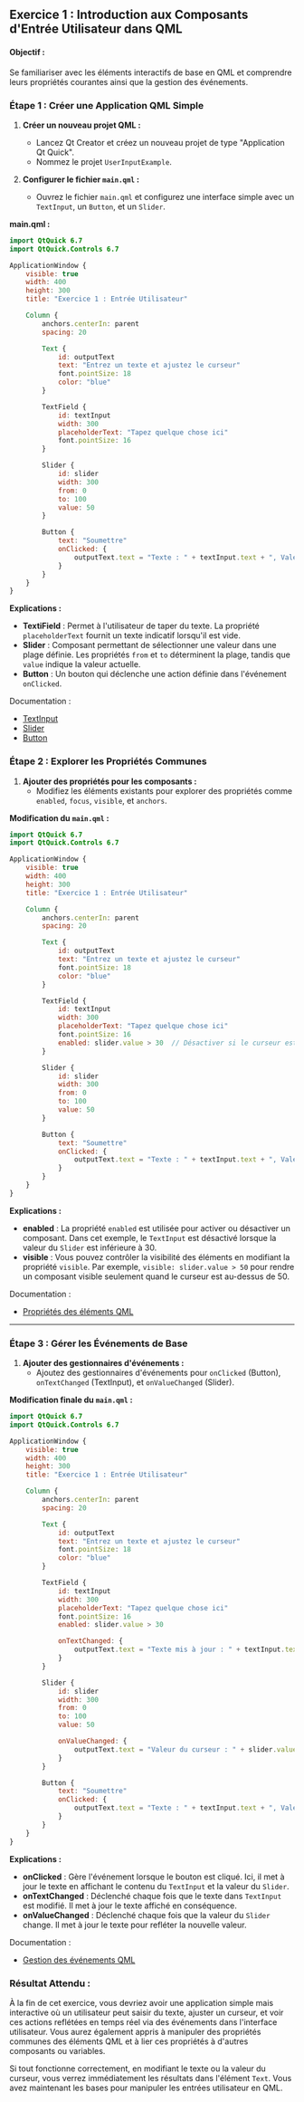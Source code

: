 ## **Exercice 1 : Introduction aux Composants d'Entrée Utilisateur dans QML**

#### **Objectif :**
Se familiariser avec les éléments interactifs de base en QML et comprendre leurs propriétés courantes ainsi que la gestion des événements.


### **Étape 1 : Créer une Application QML Simple**

1. **Créer un nouveau projet QML :**
   - Lancez Qt Creator et créez un nouveau projet de type "Application Qt Quick".
   - Nommez le projet `UserInputExample`.

2. **Configurer le fichier `main.qml` :**
   - Ouvrez le fichier `main.qml` et configurez une interface simple avec un `TextInput`, un `Button`, et un `Slider`.

**main.qml :**
```qml
import QtQuick 6.7
import QtQuick.Controls 6.7

ApplicationWindow {
    visible: true
    width: 400
    height: 300
    title: "Exercice 1 : Entrée Utilisateur"

    Column {
        anchors.centerIn: parent
        spacing: 20

        Text {
            id: outputText
            text: "Entrez un texte et ajustez le curseur"
            font.pointSize: 18
            color: "blue"
        }

        TextField {
            id: textInput
            width: 300
            placeholderText: "Tapez quelque chose ici"
            font.pointSize: 16
        }

        Slider {
            id: slider
            width: 300
            from: 0
            to: 100
            value: 50
        }

        Button {
            text: "Soumettre"
            onClicked: {
                outputText.text = "Texte : " + textInput.text + ", Valeur du curseur : " + slider.value.toFixed(0)
            }
        }
    }
}
```

**Explications :**
- **TextiField** : Permet à l'utilisateur de taper du texte. La propriété `placeholderText` fournit un texte indicatif lorsqu'il est vide.
- **Slider** : Composant permettant de sélectionner une valeur dans une plage définie. Les propriétés `from` et `to` déterminent la plage, tandis que `value` indique la valeur actuelle.
- **Button** : Un bouton qui déclenche une action définie dans l'événement `onClicked`.

Documentation :
- [TextInput](https://doc.qt.io/qt-6/qml-qtquick-textinput.html)
- [Slider](https://doc.qt.io/qt-6/qml-qtquick-controls2-slider.html)
- [Button](https://doc.qt.io/qt-6/qml-qtquick-controls2-button.html)


### **Étape 2 : Explorer les Propriétés Communes**

1. **Ajouter des propriétés pour les composants :**
   - Modifiez les éléments existants pour explorer des propriétés comme `enabled`, `focus`, `visible`, et `anchors`.

**Modification du `main.qml` :**
```qml
import QtQuick 6.7
import QtQuick.Controls 6.7

ApplicationWindow {
    visible: true
    width: 400
    height: 300
    title: "Exercice 1 : Entrée Utilisateur"

    Column {
        anchors.centerIn: parent
        spacing: 20

        Text {
            id: outputText
            text: "Entrez un texte et ajustez le curseur"
            font.pointSize: 18
            color: "blue"
        }

        TextField {
            id: textInput
            width: 300
            placeholderText: "Tapez quelque chose ici"
            font.pointSize: 16
            enabled: slider.value > 30  // Désactiver si le curseur est en dessous de 30
        }

        Slider {
            id: slider
            width: 300
            from: 0
            to: 100
            value: 50
        }

        Button {
            text: "Soumettre"
            onClicked: {
                outputText.text = "Texte : " + textInput.text + ", Valeur du curseur : " + slider.value.toFixed(0)
            }
        }
    }
}
```

**Explications :**
- **enabled** : La propriété `enabled` est utilisée pour activer ou désactiver un composant. Dans cet exemple, le `TextInput` est désactivé lorsque la valeur du `Slider` est inférieure à 30.
- **visible** : Vous pouvez contrôler la visibilité des éléments en modifiant la propriété `visible`. Par exemple, `visible: slider.value > 50` pour rendre un composant visible seulement quand le curseur est au-dessus de 50.

Documentation :
- [Propriétés des éléments QML](https://doc.qt.io/qt-6/qml-qtquick-item.html#properties)

---

### **Étape 3 : Gérer les Événements de Base**

1. **Ajouter des gestionnaires d'événements :**
   - Ajoutez des gestionnaires d'événements pour `onClicked` (Button), `onTextChanged` (TextInput), et `onValueChanged` (Slider).

**Modification finale du `main.qml` :**
```qml
import QtQuick 6.7
import QtQuick.Controls 6.7

ApplicationWindow {
    visible: true
    width: 400
    height: 300
    title: "Exercice 1 : Entrée Utilisateur"

    Column {
        anchors.centerIn: parent
        spacing: 20

        Text {
            id: outputText
            text: "Entrez un texte et ajustez le curseur"
            font.pointSize: 18
            color: "blue"
        }

        TextField {
            id: textInput
            width: 300
            placeholderText: "Tapez quelque chose ici"
            font.pointSize: 16
            enabled: slider.value > 30

            onTextChanged: {
                outputText.text = "Texte mis à jour : " + textInput.text
            }
        }

        Slider {
            id: slider
            width: 300
            from: 0
            to: 100
            value: 50

            onValueChanged: {
                outputText.text = "Valeur du curseur : " + slider.value.toFixed(0)
            }
        }

        Button {
            text: "Soumettre"
            onClicked: {
                outputText.text = "Texte : " + textInput.text + ", Valeur du curseur : " + slider.value.toFixed(0)
            }
        }
    }
}
```

**Explications :**
- **onClicked** : Gère l'événement lorsque le bouton est cliqué. Ici, il met à jour le texte en affichant le contenu du `TextInput` et la valeur du `Slider`.
- **onTextChanged** : Déclenché chaque fois que le texte dans `TextInput` est modifié. Il met à jour le texte affiché en conséquence.
- **onValueChanged** : Déclenché chaque fois que la valeur du `Slider` change. Il met à jour le texte pour refléter la nouvelle valeur.

Documentation :
- [Gestion des événements QML](https://doc.qt.io/qt-6/qml-qtquick-item.html#signal-handlers)


### **Résultat Attendu :**

À la fin de cet exercice, vous devriez avoir une application simple mais interactive où un utilisateur peut saisir du texte, ajuster un curseur, et voir ces actions reflétées en temps réel via des événements dans l'interface utilisateur. Vous aurez également appris à manipuler des propriétés communes des éléments QML et à lier ces propriétés à d'autres composants ou variables.

Si tout fonctionne correctement, en modifiant le texte ou la valeur du curseur, vous verrez immédiatement les résultats dans l'élément `Text`. Vous avez maintenant les bases pour manipuler les entrées utilisateur en QML.
